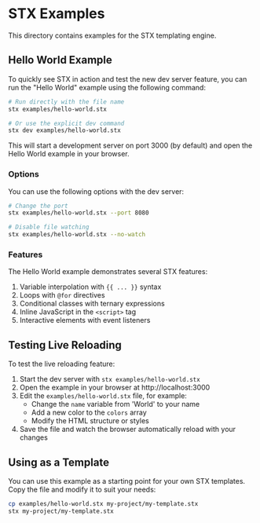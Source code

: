 # STX Examples

This directory contains examples for the STX templating engine.

## Hello World Example

To quickly see STX in action and test the new dev server feature, you can run the "Hello World" example using the following command:

```bash
# Run directly with the file name
stx examples/hello-world.stx

# Or use the explicit dev command
stx dev examples/hello-world.stx
```

This will start a development server on port 3000 (by default) and open the Hello World example in your browser.

### Options

You can use the following options with the dev server:

```bash
# Change the port
stx examples/hello-world.stx --port 8080

# Disable file watching
stx examples/hello-world.stx --no-watch
```

### Features

The Hello World example demonstrates several STX features:

1. Variable interpolation with `{{ ... }}` syntax
2. Loops with `@for` directives
3. Conditional classes with ternary expressions
4. Inline JavaScript in the `<script>` tag
5. Interactive elements with event listeners

## Testing Live Reloading

To test the live reloading feature:

1. Start the dev server with `stx examples/hello-world.stx`
2. Open the example in your browser at http://localhost:3000
3. Edit the `examples/hello-world.stx` file, for example:
   - Change the `name` variable from 'World' to your name
   - Add a new color to the `colors` array
   - Modify the HTML structure or styles
4. Save the file and watch the browser automatically reload with your changes

## Using as a Template

You can use this example as a starting point for your own STX templates. Copy the file and modify it to suit your needs:

```bash
cp examples/hello-world.stx my-project/my-template.stx
stx my-project/my-template.stx
```